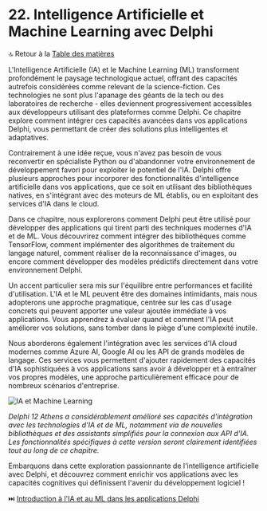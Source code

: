 # 22. Intelligence Artificielle et Machine Learning avec Delphi

🔝 Retour à la [Table des matières](/SOMMAIRE.md)

L'Intelligence Artificielle (IA) et le Machine Learning (ML) transforment profondément le paysage technologique actuel, offrant des capacités autrefois considérées comme relevant de la science-fiction. Ces technologies ne sont plus l'apanage des géants de la tech ou des laboratoires de recherche - elles deviennent progressivement accessibles aux développeurs utilisant des plateformes comme Delphi. Ce chapitre explore comment intégrer ces capacités avancées dans vos applications Delphi, vous permettant de créer des solutions plus intelligentes et adaptatives.

Contrairement à une idée reçue, vous n'avez pas besoin de vous reconvertir en spécialiste Python ou d'abandonner votre environnement de développement favori pour exploiter le potentiel de l'IA. Delphi offre plusieurs approches pour incorporer des fonctionnalités d'intelligence artificielle dans vos applications, que ce soit en utilisant des bibliothèques natives, en s'intégrant avec des moteurs de ML établis, ou en exploitant des services d'IA dans le cloud.

Dans ce chapitre, nous explorerons comment Delphi peut être utilisé pour développer des applications qui tirent parti des techniques modernes d'IA et de ML. Vous découvrirez comment intégrer des bibliothèques comme TensorFlow, comment implémenter des algorithmes de traitement du langage naturel, comment réaliser de la reconnaissance d'images, ou encore comment développer des modèles prédictifs directement dans votre environnement Delphi.

Un accent particulier sera mis sur l'équilibre entre performances et facilité d'utilisation. L'IA et le ML peuvent être des domaines intimidants, mais nous adopterons une approche pragmatique, centrée sur les cas d'usage concrets qui peuvent apporter une valeur ajoutée immédiate à vos applications. Vous apprendrez à évaluer quand et comment l'IA peut améliorer vos solutions, sans tomber dans le piège d'une complexité inutile.

Nous aborderons également l'intégration avec les services d'IA cloud modernes comme Azure AI, Google AI ou les API de grands modèles de langage. Ces services vous permettent d'ajouter rapidement des capacités d'IA sophistiquées à vos applications sans avoir à développer et à entraîner vos propres modèles, une approche particulièrement efficace pour de nombreux scénarios d'entreprise.

![IA et Machine Learning](https://placeholder-for-ai-ml.com/image.png)

*Delphi 12 Athens a considérablement amélioré ses capacités d'intégration avec les technologies d'IA et de ML, notamment via de nouvelles bibliothèques et des assistants simplifiés pour la connexion aux API d'IA. Les fonctionnalités spécifiques à cette version seront clairement identifiées tout au long de ce chapitre.*

Embarquons dans cette exploration passionnante de l'intelligence artificielle avec Delphi, et découvrez comment enrichir vos applications avec les capacités cognitives qui définissent l'avenir du développement logiciel !

⏭️ [Introduction à l'IA et au ML dans les applications Delphi](22-intelligence-artificielle-et-machine-learning-avec-delphi/01-introduction-a-lia-et-au-ml-dans-les-applications-delphi.md)

